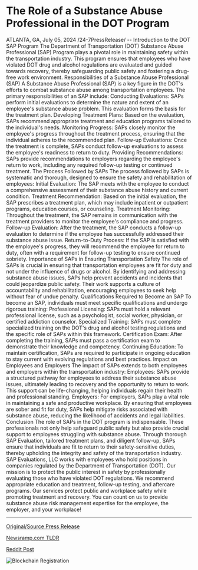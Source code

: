 # The Role of a Substance Abuse Professional in the DOT Program

ATLANTA, GA, July 05, 2024 /24-7PressRelease/ --   Introduction to the DOT SAP Program  The Department of Transportation (DOT) Substance Abuse Professional (SAP) Program plays a pivotal role in maintaining safety within the transportation industry. This program ensures that employees who have violated DOT drug and alcohol regulations are evaluated and guided towards recovery, thereby safeguarding public safety and fostering a drug-free work environment. Responsibilities of a Substance Abuse Professional (SAP) A Substance Abuse Professional (SAP) is a key figure in the DOT's efforts to combat substance abuse among transportation employees. The primary responsibilities of an SAP include:  Conducting Evaluations: SAPs perform initial evaluations to determine the nature and extent of an employee's substance abuse problem. This evaluation forms the basis for the treatment plan. Developing Treatment Plans: Based on the evaluation, SAPs recommend appropriate treatment and education programs tailored to the individual's needs. Monitoring Progress: SAPs closely monitor the employee's progress throughout the treatment process, ensuring that the individual adheres to the recommended plan. Follow-up Evaluations: Once the treatment is complete, SAPs conduct follow-up evaluations to assess the employee's readiness to return to duty. Providing Recommendations: SAPs provide recommendations to employers regarding the employee's return to work, including any required follow-up testing or continued treatment.  The Process Followed by SAPs The process followed by SAPs is systematic and thorough, designed to ensure the safety and rehabilitation of employees: Initial Evaluation: The SAP meets with the employee to conduct a comprehensive assessment of their substance abuse history and current condition. Treatment Recommendation: Based on the initial evaluation, the SAP prescribes a treatment plan, which may include inpatient or outpatient programs, education courses, or counseling. Treatment Monitoring: Throughout the treatment, the SAP remains in communication with the treatment providers to monitor the employee's compliance and progress. Follow-up Evaluation: After the treatment, the SAP conducts a follow-up evaluation to determine if the employee has successfully addressed their substance abuse issue. Return-to-Duty Process: If the SAP is satisfied with the employee's progress, they will recommend the employee for return to duty, often with a requirement for follow-up testing to ensure continued sobriety.  Importance of SAPs in Ensuring Transportation Safety The role of SAPs is crucial in ensuring that transportation employees are fit for duty and not under the influence of drugs or alcohol. By identifying and addressing substance abuse issues, SAPs help prevent accidents and incidents that could jeopardize public safety. Their work supports a culture of accountability and rehabilitation, encouraging employees to seek help without fear of undue penalty.  Qualifications Required to Become an SAP To become an SAP, individuals must meet specific qualifications and undergo rigorous training:  Professional Licensing: SAPs must hold a relevant professional license, such as a psychologist, social worker, physician, or certified addiction counselor. Specialized Training: SAPs must complete specialized training on the DOT's drug and alcohol testing regulations and the specific role of SAPs within this framework. Certification Exam: After completing the training, SAPs must pass a certification exam to demonstrate their knowledge and competency. Continuing Education: To maintain certification, SAPs are required to participate in ongoing education to stay current with evolving regulations and best practices.  Impact on Employees and Employers The impact of SAPs extends to both employees and employers within the transportation industry:  Employees: SAPs provide a structured pathway for employees to address their substance abuse issues, ultimately leading to recovery and the opportunity to return to work. This support can be life-changing, helping individuals regain their health and professional standing.  Employers: For employers, SAPs play a vital role in maintaining a safe and productive workplace. By ensuring that employees are sober and fit for duty, SAPs help mitigate risks associated with substance abuse, reducing the likelihood of accidents and legal liabilities.  Conclusion The role of SAPs in the DOT program is indispensable. These professionals not only help safeguard public safety but also provide crucial support to employees struggling with substance abuse. Through thorough SAP Evaluation, tailored treatment plans, and diligent follow-up, SAPs ensure that individuals are fit to return to their safety-sensitive duties, thereby upholding the integrity and safety of the transportation industry.  SAP Evaluations, LLC works with employees who hold positions in companies regulated by the Department of Transportation (DOT).  Our mission is to protect the public interest in safety by professionally evaluating those who have violated DOT regulations. We recommend appropriate education and treatment, follow-up testing, and aftercare programs.  Our services protect public and workplace safety while promoting treatment and recovery. You can count on us to provide substance abuse risk management expertise for the employee, the employer, and your workplace! 

---

[Original/Source Press Release](https://www.24-7pressrelease.com/press-release/512258/the-role-of-a-substance-abuse-professional-in-the-dot-program)
                    

[Newsramp.com TLDR](None) 



[Reddit Post](https://www.reddit.com/r/HealthCareNewsInfo/comments/1dvwkfy/dot_sap_program_ensuring_safety_in_transportation/) 



![Blockchain Registration](https://cdn.newsramp.app/24-7PressRelease/qrcode/247/5/kissHnX0.webp)